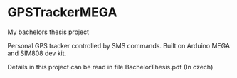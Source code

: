 # GPSTrackerMEGA

My bachelors thesis project

Personal GPS tracker controlled by SMS commands. Built on Arduino MEGA and SIM808 dev kit.

Details in this project can be read in file BachelorThesis.pdf (In czech)
